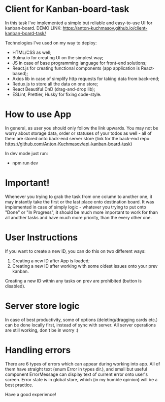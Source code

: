 # Client for Kanban-board-task

In this task I've implemented a simple but reliable and easy-to-use UI for kanban-board.
DEMO LINK: https://anton-kuchmasov.github.io/client-kanban-board-task/

Technologies I've used on my way to deploy:

- HTML/CSS as well;
- Bulma.io for creating UI on the simplest way;
- JS in case of base programming language for front-end solutions;
- React.js for creating functional components (app application is React-based);
- Axios lib in case of simplify http requests for taking data from back-end;
- Redux.js to store all the data on one store;
- React Beautiful DnD (drag-and-drop lib);
- ESLint, Prettier, Husky for fixing code-style.

# How to use App
In general, as user you should only follow the link upwards.
You may not be worry about storage data, order or statuses of your todos as well - all of them are stored onto back-end server store 
(link for the back-end repo: https://github.com/Anton-Kuchmasov/api-kanban-board-task)

In dev mode just run:

- npm run dev 

# Important!

Whenever you trying to grab the task from one column to another one, it may instantly take the first or the last place onto destination board.
It was implemented in case of simply logic - whatever you trying to put onto "Done" or "In Progress", it should be much more important to work for than all another tasks and have much more priority, than the every other one.

# User Instructions

If you want to create a new ID, you can do this on two different ways:

1. Creating a new ID after App is loaded;
2. Creating a new ID after working with some oldest issues onto your prev kanban.

Creating a new ID within any tasks on prev are prohibited (button is disabled).

# Server store logic

In case of best productivity, some of options (deleting/dragging cards etc.) can be done locally first, instead of sync with server.
All server operations are still working, don't be in worry :)

# Handling errors

There are 6 types of errors which can appear during working into app.
All of them have straight text (enum Error in types dir.), and small but useful component ErrorMessage can display text of current error onto user's screen.
Error state is in global store, which (in my humble opinion) will be a best practice.

Have a good experience!
